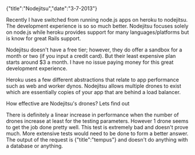 {"title":"Nodejitsu","date":"3-7-2013"}

Recently I have switched from running node.js apps on heroku to
nodejitsu. The development experience is so so much better. Nodejitsu
focuses solely on node.js while heroku provides support for many
languages/platforms but is know for great Rails support.

Nodejitsu doesn't have a free tier; however, they do offer a sandbox for
a month or two (if you input a credit card). But their least expensive
plan starts around $3 a month. I have no issue paying money for this
great development experience. 

Heroku uses a few different abstractions that relate to app performance
such as web and worker dynos. Nodejitsu allows multiple drones to exist
which are essentially copies of your app that are behind a load
balancer.

How effective are Nodejitsu's drones? Lets find out

<script src="https://gist.github.com/wlaurance/5109356.js"></script>

There is definitely a linear increase in performance when the number of
drones increase at least for the testing parameters.
However 1 drone seems to get the job done pretty well.
This test is extremely bad and doesn't prove much. More extensive tests
would need to be done to form a better answer. The output of the request
is {"title":"tempus"} and doesn't do anything with a database or
anything.
